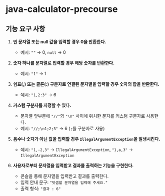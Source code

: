 # java-calculator-precourse

## 기능 요구 사항

1. **빈 문자열 또는 null 값을 입력할 경우 0을 반환한다.**

    - 예시: `""` → 0, `null` → 0

2. **숫자 하나를 문자열로 입력할 경우 해당 숫자를 반환한다.**

    - 예시: `"1"` → 1

3. **쉼표(,) 또는 콜론(:) 구분자로 연결된 문자열을 입력할 경우 숫자의 합을 반환한다.**

    - 예시: `"1,2:3"` → 6

4. **커스텀 구분자를 지정할 수 있다.**

    - 문자열 앞부분에 `"//"`와 `"\n"` 사이에 위치한 문자를 커스텀 구분자로 사용한다.
    - 예시: `"//;\n1;2;3"` → 6 (`;`를 구분자로 사용)

5. **음수나 숫자가 아닌 값을 입력할 경우 `IllegalArgumentException`을 발생시킨다.**

    - 예시: `"1,-2,3"` → `IllegalArgumentException`, `"1,a,3"` → `IllegalArgumentException`

6. **사용자로부터 문자열을 입력받고 결과를 출력하는 기능을 구현한다.**

    - 콘솔을 통해 문자열을 입력받고 결과를 출력한다.
    - 입력 안내 문구: `"덧셈할 문자열을 입력해 주세요."`
    - 출력 형식: `"결과 : 6"`
